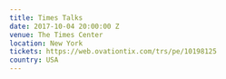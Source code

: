 ```yaml
---
title: Times Talks
date: 2017-10-04 20:00:00 Z
venue: The Times Center
location: New York
tickets: https://web.ovationtix.com/trs/pe/10198125
country: USA
---
```


